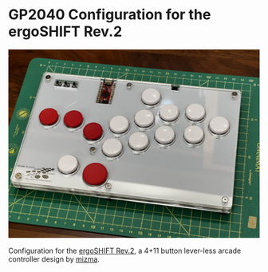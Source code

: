 # GP2040 Configuration for the ergoSHIFT Rev.2

![ergoSHIFT Rev.2](assets/ergoSHIFT-rev1-bare1.jpg)

Configuration for the [ergoSHIFT Rev.2](https://github.com/mizma/ergoSHIFT/), a 4+11 button lever-less
arcade controller design by [mizma](https://github.com/mizma/).